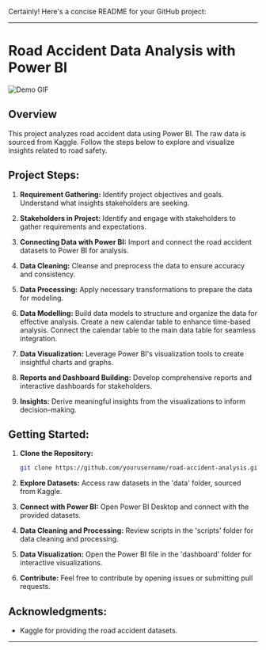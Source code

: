 Certainly! Here's a concise README for your GitHub project:

---

# Road Accident Data Analysis with Power BI

![Demo GIF](demo.gif)

## Overview

This project analyzes road accident data using Power BI. The raw data is sourced from Kaggle. Follow the steps below to explore and visualize insights related to road safety.

## Project Steps:

1. **Requirement Gathering:**
   Identify project objectives and goals. Understand what insights stakeholders are seeking.

2. **Stakeholders in Project:**
   Identify and engage with stakeholders to gather requirements and expectations.

3. **Connecting Data with Power BI:**
   Import and connect the road accident datasets to Power BI for analysis.

4. **Data Cleaning:**
   Cleanse and preprocess the data to ensure accuracy and consistency.

5. **Data Processing:**
   Apply necessary transformations to prepare the data for modeling.

6. **Data Modelling:**
   Build data models to structure and organize the data for effective analysis.
   Create a new calendar table to enhance time-based analysis.
   Connect the calendar table to the main data table for seamless integration.

8. **Data Visualization:**
   Leverage Power BI's visualization tools to create insightful charts and graphs.

9. **Reports and Dashboard Building:**
   Develop comprehensive reports and interactive dashboards for stakeholders.

10. **Insights:**
   Derive meaningful insights from the visualizations to inform decision-making.

## Getting Started:

1. **Clone the Repository:**
   ```bash
   git clone https://github.com/yourusername/road-accident-analysis.git
   ```

2. **Explore Datasets:**
   Access raw datasets in the 'data' folder, sourced from Kaggle.

3. **Connect with Power BI:**
   Open Power BI Desktop and connect with the provided datasets.

4. **Data Cleaning and Processing:**
   Review scripts in the 'scripts' folder for data cleaning and processing.

5. **Data Visualization:**
   Open the Power BI file in the 'dashboard' folder for interactive visualizations.

6. **Contribute:**
   Feel free to contribute by opening issues or submitting pull requests.

## Acknowledgments:

- Kaggle for providing the road accident datasets.

---

